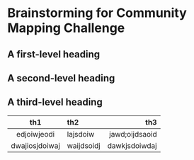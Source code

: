 #  Brainstorming for Community Mapping Challenge
## A first-level heading
## A second-level heading
## A third-level heading
|th1|th2|th3|
|:-:|:--|--:|
|edjoiwjeodi|lajsdoiw|jawd;oijdsaoid|
|dwajiosjdoiwaj|waijdsoidj|dawkjsdoiwdaj|
